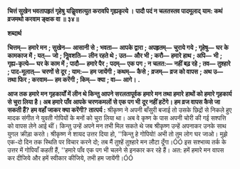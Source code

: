 **चित्तं सुखेन भवतापहृतं गृहेषु** **यन्निॢवशत्युत करावपि गृह्यकृत्ये ।** **पादौ पदं न चलतस्तव पादमूलाद्** **याम: कथं व्रजमथो करवाम ङ्क्षक वा ॥ ३४॥** 

**शब्दार्थ** 

**चित्तम्—** **हमारे मन** **; सुखेन—** **आसानी से** **; भवता—** **आपके द्वारा** **; अपहृतम्—** **चुराये गये** **; गृहेषु—** **घर के कामकाज में** **; यत्—** **जो** **; निॢवशति—** **लीन रहते थे** **; उत—** **और भी** **; करौ—** **हमारे हाथ** **; अपि—** **भी** **; गृह्य-कृत्ये—** **घर के काम में** **; पादौ—** **हमारे पैर** **;** **पदम्—** **एक पग** **; न चलत:—** **नहीं बढ़ रहे** **; तव—** **तुश्हारे** **; पाद-मूलात्—** **चरणों से दूर** **; याम:—** **हम जायेंगी** **; कथम्—** **कैसे** **;** **व्रजम्—** **व्रज को वापस** **; अथ उ—** **तथा फिर** **; करवाम—** **हम करेंगी** **; किम्—** **क्या** **; वा—** **आगे।** **.** 

**आज तक हमारे मन गृहकार्यों में लीन थे किन्तु आपने सरलतापूर्वक हमारे मन तथा हमारे** **हाथों को हमारे गृहकार्य से चुरा लिया है। अब हमारे पाँव आपके चरणकमलों से एक पग भी** **दूर नहीं हटेंगे। हम व्रज वापस कैसे जा सकती हैं? हम वहाँ जाकर क्या करेंगी?** **तात्पर्य :** श्रीकृष्ण ने अपनी बाँसुरी बजाई तो उसके छिद्रों से निकले हुए मादक संगीत ने युवती गोपियों के मनों को चुरा लिया था। अब वे कृष्ण के पास अपनी चोरी की गई सश्पत्ति को वापस लेने आई थीं। किन्तु उन्हें अपने मन तभी मिल सकते थे जब श्रीकृष्ण उन्हें अपनाकर उनके साथ युगल क्रीड़ा करते। श्रीकृष्ण ने शायद उत्तर दिया हो, ''किन्तु हे गोपियो! अभी तो तुम लोग घर जाओ। मुझे एक-दो दिन तक स्थिति पर विचार करने दो; तब मैं तुश्हें तुश्हारे मन लौटा दूँगा।ÓÓ इस सश्भाव्य तर्क के उत्तर में गोपियाँ कहती हैं, ''हमारे पाँव एक पग भी चलने से इनकार कर रहे हैं। अत: हमें हमारे मन वापस कर दीजिये और हमें स्वीकार कीजिये, तभी हम जायेंगी।ÓÓ  